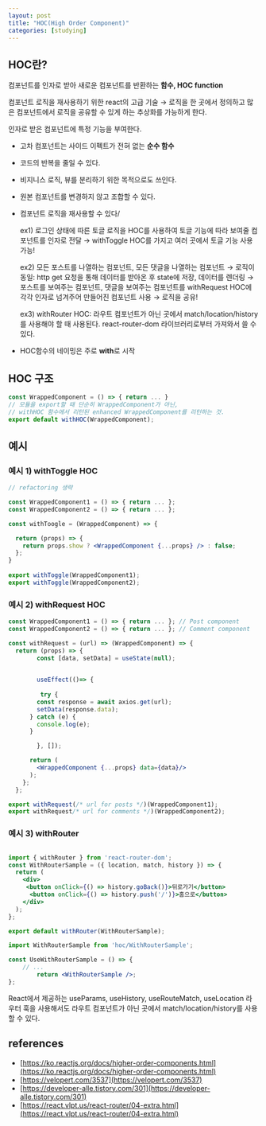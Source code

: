 ```yaml
---
layout: post
title: "HOC(High Order Component)"
categories: [studying]
---
```


## HOC란?

컴포넌트를 인자로 받아 새로운 컴포넌트를 반환하는 **함수, HOC function**

컴포넌트 로직을 재사용하기 위한 react의 고급 기술 → 로직을 한 곳에서 정의하고 많은 컴포넌트에서 로직을 공유할 수 있게 하는 추상화를 가능하게 한다.

인자로 받은 컴포넌트에 특정 기능을 부여한다.

- 고차 컴포넌트는 사이드 이펙트가 전혀 없는 **순수 함수**
- 코드의 반복을 줄일 수 있다.
- 비지니스 로직, 뷰를 분리하기 위한 목적으로도 쓰인다.
- 원본 컴포넌트를 변경하지 않고 조합할 수 있다.
- 컴포넌트 로직을 재사용할 수 있다/
    
    ex1) 로그인 상태에 따른 토글 로직을 HOC를 사용하여 토글 기능에 따라 보여줄 컴포넌트를 인자로 전달 → withToggle HOC를 가지고 여러 곳에서 토글 기능 사용 가능!
    
    ex2) 모든 포스트를 나열하는 컴포넌트, 모든 댓글을 나열하는 컴포넌트 → 로직이 동일: http get 요청을 통해 데이터를 받아온 후 state에 저장, 데이터를 렌더링 →  포스트를 보여주는 컴포넌트, 댓글을 보여주는 컴포넌트를  withRequest HOC에 각각 인자로 넘겨주어 만들어진 컴포넌트 사용 → 로직을 공유!

    ex3) withRouter HOC: 라우트 컴포넌트가 아닌 곳에서 match/location/history를 사용해야 할 때 사용된다. react-router-dom 라이브러리로부터 가져와서 쓸 수 있다.
    
- HOC함수의 네이밍은 주로 **with**로 시작

## HOC 구조

```jsx
const WrappedComponent = () => { return ... }
// 모듈을 export할 때 단순히 WrappedComponent가 아닌, 
// withHOC 함수에서 리턴된 enhanced WrappedComponent를 리턴하는 것. 
export default withHOC(WrappedComponent);
```

## 예시

### 예시 1) withToggle HOC

```jsx
// refactoring 생략

const WrappedComponent1 = () => { return ... };
const WrappedComponent2 = () => { return ... };

const withToogle = (WrappedComponent) => {

  return (props) => {
    return props.show ? <WrappedComponent {...props} /> : false; 
  };
}
 
export withToggle(WrappedComponent1);
export withToggle(WrappedComponent2);
```

### 예시 2) withRequest HOC

```jsx
const WrappedComponent1 = () => { return ... }; // Post component
const WrappedComponent2 = () => { return ... }; // Comment component

const withRequest = (url) => (WrappedComponent) => {
  return (props) => {
		const [data, setData] = useState(null);
    

		useEffect(()=> {
			
		 try {
        const response = await axios.get(url);
        setData(response.data);
      } catch (e) {
        console.log(e);
      }

		}, []);

      return (
        <WrappedComponent {...props} data={data}/>
      );
    };
  };

export withRequest(/* url for posts */)(WrappedComponent1);
export withRequest/* url for comments */)(WrappedComponent2);
```

### 예시 3) withRouter

```jsx

import { withRouter } from 'react-router-dom';
const WithRouterSample = ({ location, match, history }) => {
  return (
    <div>
     <button onClick={() => history.goBack()}>뒤로가기</button>
      <button onClick={() => history.push('/')}>홈으로</button>
    </div>
  );
};

export default withRouter(WithRouterSample);
```

```jsx
import WithRouterSample from 'hoc/WithRouterSample';

const UseWithRouterSample = () => {
    // ...
		return <WithRouterSample />;
};
```
React에서 제공하는 useParams, useHistory, useRouteMatch, useLocation 라우터 훅을 사용해서도 라우트 컴포넌트가 아닌 곳에서 match/location/history를 사용할 수 있다.



## references

- [https://ko.reactjs.org/docs/higher-order-components.html](https://ko.reactjs.org/docs/higher-order-components.html)
- [https://velopert.com/3537](https://velopert.com/3537)
- [https://developer-alle.tistory.com/301](https://developer-alle.tistory.com/301)
- [https://react.vlpt.us/react-router/04-extra.html](https://react.vlpt.us/react-router/04-extra.html)
